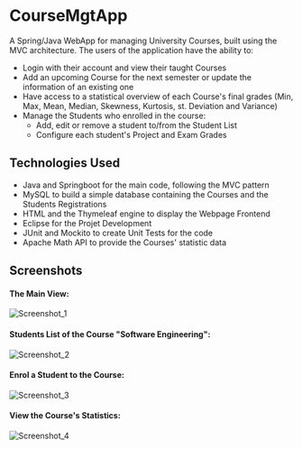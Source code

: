 # CourseMgtApp
A Spring/Java WebApp for managing University Courses, built using the MVC architecture. The users of the application have the ability to:
- Login with their account and view their taught Courses  
- Add an upcoming Course for the next semester or update the information of an existing one
- Have access to a statistical overview of each Course's final grades (Min,	Max,	Mean,	Median,	Skewness,	Kurtosis,	st. Deviation and	Variance) 
- Manage the Students who enrolled in the course:
  - Add, edit or remove a student to/from the Student List 
  - Configure each student's Project and Exam Grades

## Technologies Used
- Java and Springboot for the main code, following the MVC pattern
- MySQL to build a simple database containing the Courses and the Students Registrations
- HTML and the Thymeleaf engine to display the Webpage Frontend
- Eclipse for the Projet Development
- JUnit and Mockito to create Unit Tests for the code
- Apache Math API to provide the Courses' statistic data

## Screenshots

#### The Main View:
![Screenshot_1](https://github.com/NZamp/CourseMgtApp/assets/25671112/fbb7f3d2-a89e-41ed-b3aa-58c10009d2e0)

#### Students List of the Course "Software Engineering":
![Screenshot_2](https://github.com/NZamp/CourseMgtApp/assets/25671112/7a796d9e-fcd5-44a8-ba74-d5477bae4201)

#### Enrol a Student to the Course: 
![Screenshot_3](https://github.com/NZamp/CourseMgtApp/assets/25671112/dcc87481-bd33-424f-8beb-32f7a29c0999)

#### View the Course's Statistics:
![Screenshot_4](https://github.com/NZamp/CourseMgtApp/assets/25671112/a44efd26-aa81-4171-b085-b851d95daa7d)
